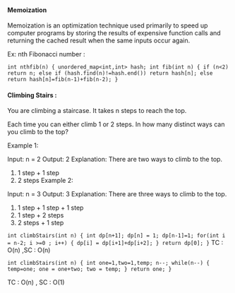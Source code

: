 #### Memoization

Memoization is an optimization technique used primarily to speed up computer programs by storing the results 
of expensive function calls and returning the cached result when the same inputs occur again.

Ex:
nth Fibonacci number : 

`
int nthfib(n)
{
unordered_map<int,int> hash;
int fib(int n) {
if (n<2)
    return n;
else
    if (hash.find(n)!=hash.end())
        return hash[n];
    else
        return hash[n]=fib(n-1)+fib(n-2);
}
 `
 
 #### Climbing Stairs :
 
You are climbing a staircase. It takes n steps to reach the top.

Each time you can either climb 1 or 2 steps. In how many distinct ways can you climb to the top?

Example 1:

Input: n = 2
Output: 2
Explanation: There are two ways to climb to the top.
1. 1 step + 1 step
2. 2 steps
Example 2:

Input: n = 3
Output: 3
Explanation: There are three ways to climb to the top.
1. 1 step + 1 step + 1 step
2. 1 step + 2 steps
3. 2 steps + 1 step


`
int climbStairs(int n)
{
  int dp[n+1];
  dp[n] = 1;
  dp[n-1]=1;
  for(int i = n-2; i >=0 ; i++)
  {
      dp[i] = dp[i+1]+dp[i+2];
  }
  return dp[0];
}
`
TC : O(n) ,SC :  O(n)

`
int climbStairs(int n) {
        int one=1,two=1,temp;
        n--;
        while(n--)
        {
            temp=one;
            one = one+two;
            two = temp;
        }
        return one;
    }
    `
    
TC : O(n) , SC : O(1)
